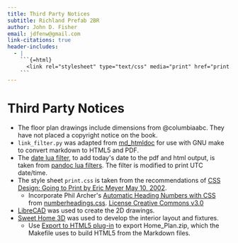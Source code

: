 ```yaml
---
title: Third Party Notices
subtitle: Richland Prefab 2BR
author: John D. Fisher
email: jdfenw@gmail.com
link-citations: true
header-includes:
  - |
    ```{=html}
      <link rel="stylesheet" type="text/css" media="print" href="print.css" />
    ```
---
```


# Third Party Notices

- The floor plan drawings include dimensions from @columbiaabc. They have not
  placed a copyright notice on the book.
- `link_filter.py` was adapted from [md_htmldoc][md_htmldoc] for use with GNU
  make to convert markdown to HTML5 and PDF.
- The [date lua filter](date.lua), to add today's date to the pdf and html
  output, is taken from [pandoc lua filters][date_lua]. The filter is modified
  to print UTC date/time.
  <!-- markdownlint-disable MD013 -->
  <!-- TODO:  <30-09-18, jfishe>
  Use CSS media per [I totally forgot about print style sheets](https://uxdesign.cc/i-totally-forgot-about-print-style-sheets-f1e6604cfd6 "Manuel Matuzovic")
  -->
- The style sheet `print.css` is taken from the recommendations of [CSS Design: Going to Print by Eric Meyer May 10, 2002](https://alistapart.com/article/goingtoprint).
  - Incorporate Phil Archer's [Automatic Heading Numbers with CSS](https://philarcher.org/diary/2013/headingnumbers/) from [numberheadings.css](http://philarcher.org/css/numberheadings.css). [License Creative Commons v3.0](http://creativecommons.org/licenses/by/3.0/)
    <!-- markdownlint-enable MD013 -->
- [LibreCAD][librecad] was used to create the 2D drawings.
- [Sweet Home 3D][sweethome3d] was used to develop the interior layout and fixtures.
  - Use [Export to HTML5 plug-in][html5_plug] to export Home_Plan.zip, which the
    Makefile uses to build HTML5 from the Markdown files.

[sweethome3d]: http://www.sweethome3d.com/ "Sweet Home 3D - Draw floor plans and arrange furniture freely"
[html5_plug]: http://www.sweethome3d.com/plugins.jsp "ExportToHTML5-1.4.sh3p"
[librecad]: https://librecad.org/ "LibreCAD Open Source 2D-CAD"
[md_htmldoc]: https://github.com/MatrixManAtYrService/md_htmldoc "MatrixManAtYrService/md_htmldoc"
[date_lua]: https://pandoc.org/lua-filters.html#setting-the-date-in-the-metadata "Setting the date in the metadata"
